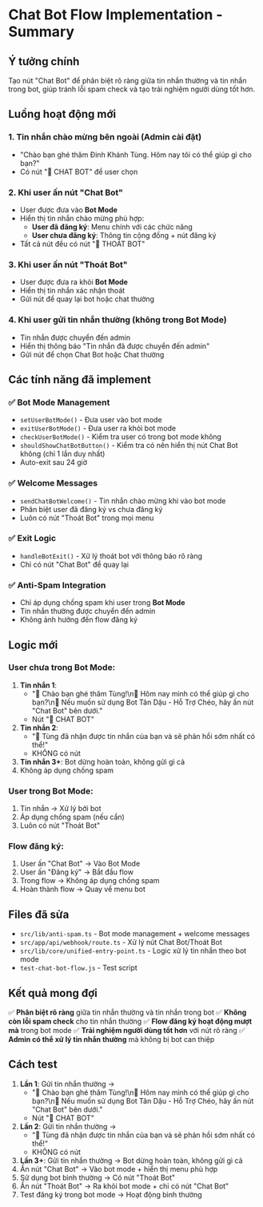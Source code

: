 # Chat Bot Flow Implementation - Summary

## Ý tưởng chính
Tạo nút "Chat Bot" để phân biệt rõ ràng giữa tin nhắn thường và tin nhắn trong bot, giúp tránh lỗi spam check và tạo trải nghiệm người dùng tốt hơn.

## Luồng hoạt động mới

### 1. **Tin nhắn chào mừng bên ngoài** (Admin cài đặt)
- "Chào bạn ghé thăm Đinh Khánh Tùng. Hôm nay tôi có thể giúp gì cho bạn?"
- Có nút "🤖 CHAT BOT" để user chọn

### 2. **Khi user ấn nút "Chat Bot"**
- User được đưa vào **Bot Mode**
- Hiển thị tin nhắn chào mừng phù hợp:
  - **User đã đăng ký**: Menu chính với các chức năng
  - **User chưa đăng ký**: Thông tin cộng đồng + nút đăng ký
- Tất cả nút đều có nút "🚪 THOÁT BOT"

### 3. **Khi user ấn nút "Thoát Bot"**
- User được đưa ra khỏi **Bot Mode**
- Hiển thị tin nhắn xác nhận thoát
- Gửi nút để quay lại bot hoặc chat thường

### 4. **Khi user gửi tin nhắn thường (không trong Bot Mode)**
- Tin nhắn được chuyển đến admin
- Hiển thị thông báo "Tin nhắn đã được chuyển đến admin"
- Gửi nút để chọn Chat Bot hoặc Chat thường

## Các tính năng đã implement

### ✅ **Bot Mode Management**
- `setUserBotMode()` - Đưa user vào bot mode
- `exitUserBotMode()` - Đưa user ra khỏi bot mode  
- `checkUserBotMode()` - Kiểm tra user có trong bot mode không
- `shouldShowChatBotButton()` - Kiểm tra có nên hiển thị nút Chat Bot không (chỉ 1 lần duy nhất)
- Auto-exit sau 24 giờ

### ✅ **Welcome Messages**
- `sendChatBotWelcome()` - Tin nhắn chào mừng khi vào bot mode
- Phân biệt user đã đăng ký vs chưa đăng ký
- Luôn có nút "Thoát Bot" trong mọi menu

### ✅ **Exit Logic**
- `handleBotExit()` - Xử lý thoát bot với thông báo rõ ràng
- Chỉ có nút "Chat Bot" để quay lại

### ✅ **Anti-Spam Integration**
- Chỉ áp dụng chống spam khi user trong **Bot Mode**
- Tin nhắn thường được chuyển đến admin
- Không ảnh hưởng đến flow đăng ký

## Logic mới

### **User chưa trong Bot Mode:**
1. **Tin nhắn 1**: 
   - "🎉 Chào bạn ghé thăm Tùng!\n👋 Hôm nay mình có thể giúp gì cho bạn?\n🤖 Nếu muốn sử dụng Bot Tân Dậu - Hỗ Trợ Chéo, hãy ấn nút "Chat Bot" bên dưới."
   - Nút "🤖 CHAT BOT"
2. **Tin nhắn 2**: 
   - "💬 Tùng đã nhận được tin nhắn của bạn và sẽ phản hồi sớm nhất có thể!"
   - KHÔNG có nút
3. **Tin nhắn 3+**: Bot dừng hoàn toàn, không gửi gì cả
4. Không áp dụng chống spam

### **User trong Bot Mode:**
1. Tin nhắn → Xử lý bởi bot
2. Áp dụng chống spam (nếu cần)
3. Luôn có nút "Thoát Bot"

### **Flow đăng ký:**
1. User ấn "Chat Bot" → Vào Bot Mode
2. User ấn "Đăng ký" → Bắt đầu flow
3. Trong flow → Không áp dụng chống spam
4. Hoàn thành flow → Quay về menu bot

## Files đã sửa

- `src/lib/anti-spam.ts` - Bot mode management + welcome messages
- `src/app/api/webhook/route.ts` - Xử lý nút Chat Bot/Thoát Bot
- `src/lib/core/unified-entry-point.ts` - Logic xử lý tin nhắn theo bot mode
- `test-chat-bot-flow.js` - Test script

## Kết quả mong đợi

✅ **Phân biệt rõ ràng** giữa tin nhắn thường và tin nhắn trong bot
✅ **Không còn lỗi spam check** cho tin nhắn thường
✅ **Flow đăng ký hoạt động mượt mà** trong bot mode
✅ **Trải nghiệm người dùng tốt hơn** với nút rõ ràng
✅ **Admin có thể xử lý tin nhắn thường** mà không bị bot can thiệp

## Cách test

1. **Lần 1**: Gửi tin nhắn thường → 
   - "🎉 Chào bạn ghé thăm Tùng!\n👋 Hôm nay mình có thể giúp gì cho bạn?\n🤖 Nếu muốn sử dụng Bot Tân Dậu - Hỗ Trợ Chéo, hãy ấn nút "Chat Bot" bên dưới."
   - Nút "🤖 CHAT BOT"
2. **Lần 2**: Gửi tin nhắn thường → 
   - "💬 Tùng đã nhận được tin nhắn của bạn và sẽ phản hồi sớm nhất có thể!"
   - KHÔNG có nút
3. **Lần 3+**: Gửi tin nhắn thường → Bot dừng hoàn toàn, không gửi gì cả
4. Ấn nút "Chat Bot" → Vào bot mode + hiển thị menu phù hợp
5. Sử dụng bot bình thường → Có nút "Thoát Bot"
6. Ấn nút "Thoát Bot" → Ra khỏi bot mode + chỉ có nút "Chat Bot"
7. Test đăng ký trong bot mode → Hoạt động bình thường
